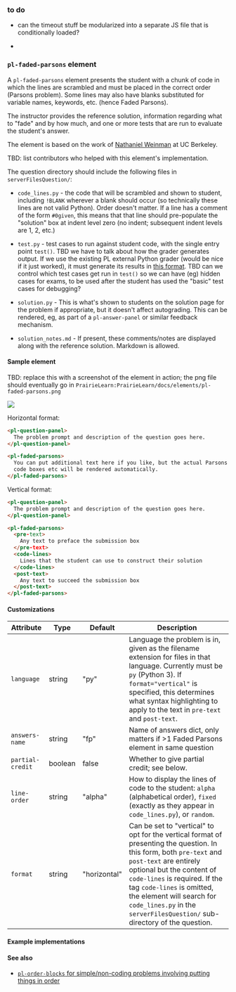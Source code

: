 ### to do

- can the timeout stuff be modularized into a separate JS file that is
conditionally loaded?

- 

### `pl-faded-parsons` element

A `pl-faded-parsons` element presents the student with a chunk of code
in which the lines are scrambled and must be placed in the correct
order (Parsons problem).  Some lines may also have blanks substituted for variable
names, keywords, etc. (hence Faded Parsons).

The instructor provides the reference solution, information regarding
what to "fade" and by how much, and one or more tests that are run to
evaluate the student's answer.

The element is based on the work of [Nathaniel
Weinman](https://www.cs.berkeley.edu/~nweinman) at UC Berkeley.

TBD: list contributors who helped with this element's implementation.

The question directory should include the following files in
`serverFilesQuestion/`:

* `code_lines.py` - the code that will be scrambled and shown to
student, including `!BLANK` wherever a blank should occur  (so
technically these lines are not valid Python).  Order doesn't matter.
If a line has a comment of the form `#0given`, this means that that
line should pre-populate the "solution" box at indent level zero (no
indent; subsequent indent levels are 1, 2, etc.)

* `test.py` - test cases to run against student code, with the single
entry point `test()`.  TBD we have to talk about how the grader generates output.
If we use the existing PL external Python grader (would be nice if it
just worked), it must generate its results in [this
format](https://prairielearn.readthedocs.io/en/latest/externalGrading/#grading-result). 
TBD can we control which test cases get run in  `test()` so we can
have (eg) hidden cases for exams, to be used after the student has
used the "basic" test cases for debugging?

* `solution.py` - This is what's shown to students on the solution
page for the problem if appropriate, but it doesn't affect
autograding.  This can be rendered, eg, as part of a
`pl-answer-panel` or similar feedback mechanism.

* `solution_notes.md` - If present, these comments/notes are displayed
along with the reference solution.  Markdown is allowed.

#### Sample element

TBD: replace this with a screenshot of the element in action; the png
file should eventually go in `PrairieLearn:PrairieLearn/docs/elements/pl-faded-parsons.png`

![](elements/pl-faded-parsons.png)

Horizontal format:
```html
<pl-question-panel>
  The problem prompt and description of the question goes here.
</pl-question-panel>

<pl-faded-parsons>
  You can put additional text here if you like, but the actual Parsons
  code boxes etc will be rendered automatically.
</pl-faded-parsons>
```

Vertical format:
```html
<pl-question-panel>
  The problem prompt and description of the question goes here.
</pl-question-panel>

<pl-faded-parsons>
  <pre-text>
    Any text to preface the submission box
  </pre-text>
  <code-lines>
    Lines that the student can use to construct their solution
  </code-lines>
  <post-text>
    Any text to succeed the submission box
  </post-text>
</pl-faded-parsons>
```

#### Customizations

Attribute | Type | Default | Description
--- | --- | --- | ---
`language`       | string  | "py"       | Language the problem is in, given as the filename extension for files in that language. Currently must be `py` (Python 3). If `format="vertical"` is specified, this determines what syntax highlighting to apply to the text in `pre-text` and `post-text`.
`answers-name`   | string  | "fp"       | Name of answers dict, only matters if >1 Faded Parsons element in same question
`partial-credit` | boolean | false      | Whether to give partial credit; see below.
`line-order`     | string  | "alpha"    | How to display the lines of code to the student: `alpha` (alphabetical order), `fixed` (exactly as they appear in `code_lines.py`), or `random`.
`format`         | string  | "horizontal" | Can be set to "vertical" to opt for the vertical format of presenting the question. In this form, both `pre-text` and `post-text` are entirely optional but the content of `code-lines` is required. If the tag `code-lines` is omitted, the element will search for `code_lines.py` in the `serverFilesQuestion/` sub-directory of the question.

#### Example implementations


#### See also

- [`pl-order-blocks` for simple/non-coding problems involving putting things in order](#pl-order-blocks)
